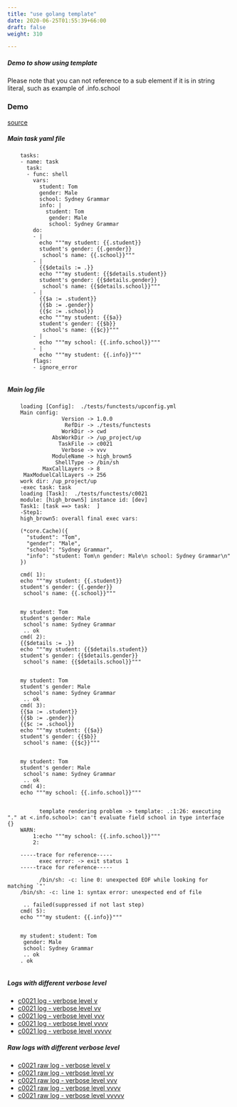 ```yaml
---
title: "use golang template"
date: 2020-06-25T01:55:39+66:00
draft: false
weight: 310

---
```


##### Demo to show using template

Please note that you can not reference to a sub element if it is in string literal, such as example of .info.school


### Demo








[source](https://github.com/upcmd/up/blob/master/tests/functests/c0021.yml)

##### Main task yaml file
```
    tasks:
    - name: task
      task:
      - func: shell
        vars:
          student: Tom
          gender: Male
          school: Sydney Grammar
          info: |
            student: Tom
             gender: Male
             school: Sydney Grammar
        do:
        - |
          echo """my student: {{.student}}
          student's gender: {{.gender}}
           school's name: {{.school}}"""
        - |
          {{$details := .}}
          echo """my student: {{$details.student}}
          student's gender: {{$details.gender}}
           school's name: {{$details.school}}"""
        - |
          {{$a := .student}}
          {{$b := .gender}}
          {{$c := .school}}
          echo """my student: {{$a}}
          student's gender: {{$b}}
           school's name: {{$c}}"""
        - |
          echo """my school: {{.info.school}}"""
        - |
          echo """my student: {{.info}}"""
        flags:
        - ignore_error
    
```
##### Main log file
```
    loading [Config]:  ./tests/functests/upconfig.yml
    Main config:
                 Version -> 1.0.0
                  RefDir -> ./tests/functests
                 WorkDir -> cwd
              AbsWorkDir -> /up_project/up
                TaskFile -> c0021
                 Verbose -> vvv
              ModuleName -> high_brown5
               ShellType -> /bin/sh
           MaxCallLayers -> 8
     MaxModuelCallLayers -> 256
    work dir: /up_project/up
    -exec task: task
    loading [Task]:  ./tests/functests/c0021
    module: [high_brown5] instance id: [dev]
    Task1: [task ==> task:  ]
    -Step1:
    high_brown5: overall final exec vars:
    
    (*core.Cache)({
      "student": "Tom",
      "gender": "Male",
      "school": "Sydney Grammar",
      "info": "student: Tom\n gender: Male\n school: Sydney Grammar\n"
    })
    
    cmd( 1):
    echo """my student: {{.student}}
    student's gender: {{.gender}}
     school's name: {{.school}}"""
    
    
    my student: Tom
    student's gender: Male
     school's name: Sydney Grammar
     .. ok
    cmd( 2):
    {{$details := .}}
    echo """my student: {{$details.student}}
    student's gender: {{$details.gender}}
     school's name: {{$details.school}}"""
    
    
    my student: Tom
    student's gender: Male
     school's name: Sydney Grammar
     .. ok
    cmd( 3):
    {{$a := .student}}
    {{$b := .gender}}
    {{$c := .school}}
    echo """my student: {{$a}}
    student's gender: {{$b}}
     school's name: {{$c}}"""
    
    
    my student: Tom
    student's gender: Male
     school's name: Sydney Grammar
     .. ok
    cmd( 4):
    echo """my school: {{.info.school}}"""
    
    
          template rendering problem -> template: .:1:26: executing "." at <.info.school>: can't evaluate field school in type interface {}
    WARN:
        1:echo """my school: {{.info.school}}"""
        2:
    
    -----trace for reference-----
          exec error: -> exit status 1
    -----trace for reference-----
    
          /bin/sh: -c: line 0: unexpected EOF while looking for matching `"'
    /bin/sh: -c: line 1: syntax error: unexpected end of file
    
     .. failed(suppressed if not last step)
    cmd( 5):
    echo """my student: {{.info}}"""
    
    
    my student: student: Tom
     gender: Male
     school: Sydney Grammar
     .. ok
    . ok
    
```


##### Logs with different verbose level
* [c0021 log - verbose level v](../../logs/c0021_v)
* [c0021 log - verbose level vv](../../logs/c0021_vv)
* [c0021 log - verbose level vvv](../../logs/c0021_vvvv)
* [c0021 log - verbose level vvvv](../../logs/c0021_vvvv)
* [c0021 log - verbose level vvvvv](../../logs/c0021_vvvvv)

##### Raw logs with different verbose level
* [c0021 raw log - verbose level v](../../reflogs/c0021_v.log)
* [c0021 raw log - verbose level vv](../../reflogs/c0021_vv.log)
* [c0021 raw log - verbose level vvv](../../reflogs/c0021_vvv.log)
* [c0021 raw log - verbose level vvvv](../../reflogs/c0021_vvvv.log)
* [c0021 raw log - verbose level vvvvv](../../reflogs/c0021_vvvvv.log)







